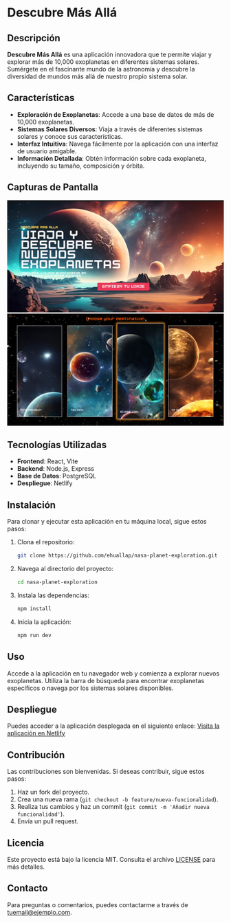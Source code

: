 # Descubre Más Allá

## Descripción
**Descubre Más Allá** es una aplicación innovadora que te permite viajar y explorar más de 10,000 exoplanetas en diferentes sistemas solares. Sumérgete en el fascinante mundo de la astronomía y descubre la diversidad de mundos más allá de nuestro propio sistema solar.

## Características
- **Exploración de Exoplanetas**: Accede a una base de datos de más de 10,000 exoplanetas.
- **Sistemas Solares Diversos**: Viaja a través de diferentes sistemas solares y conoce sus características.
- **Interfaz Intuitiva**: Navega fácilmente por la aplicación con una interfaz de usuario amigable.
- **Información Detallada**: Obtén información sobre cada exoplaneta, incluyendo su tamaño, composición y órbita.

## Capturas de Pantalla
![Captura de pantalla 1](images/captura1.png)
![Captura de pantalla 2](images/captura2.png)

## Tecnologías Utilizadas
- **Frontend**: React, Vite
- **Backend**: Node.js, Express
- **Base de Datos**: PostgreSQL
- **Despliegue**: Netlify

## Instalación

Para clonar y ejecutar esta aplicación en tu máquina local, sigue estos pasos:

1. Clona el repositorio:
   ```bash
   git clone https://github.com/ehuallap/nasa-planet-exploration.git
   ```
   
2. Navega al directorio del proyecto:
   ```bash
   cd nasa-planet-exploration
   ```

3. Instala las dependencias:
   ```bash
   npm install
   ```

4. Inicia la aplicación:
   ```bash
   npm run dev
   ```

## Uso
Accede a la aplicación en tu navegador web y comienza a explorar nuevos exoplanetas. Utiliza la barra de búsqueda para encontrar exoplanetas específicos o navega por los sistemas solares disponibles.

## Despliegue
Puedes acceder a la aplicación desplegada en el siguiente enlace:
[Visita la aplicación en Netlify](https://fantastic-custard-6fb545.netlify.app)

## Contribución
Las contribuciones son bienvenidas. Si deseas contribuir, sigue estos pasos:

1. Haz un fork del proyecto.
2. Crea una nueva rama (`git checkout -b feature/nueva-funcionalidad`).
3. Realiza tus cambios y haz un commit (`git commit -m 'Añadir nueva funcionalidad'`).
4. Envía un pull request.

## Licencia
Este proyecto está bajo la licencia MIT. Consulta el archivo [LICENSE](LICENSE) para más detalles.

## Contacto
Para preguntas o comentarios, puedes contactarme a través de [tuemail@ejemplo.com](mailto:tuemail@ejemplo.com).
